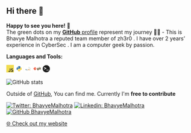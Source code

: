 ## Hi there 👋

**Happy to see you here!** :star_struck: <br> The green dots on my [**GitHub** profile](https://github.com/Bhavye-Malhotra) represent my journey :running_man: - This is Bhavye Malhotra a reputed team member of zh3r0 . I have over 2 years’ experience in CyberSec . I am a computer geek by passion. 

**Languages and Tools:**

<img height="20" src="https://raw.githubusercontent.com/github/explore/80688e429a7d4ef2fca1e82350fe8e3517d3494d/topics/javascript/javascript.png"> <img height="20" src="https://raw.githubusercontent.com/github/explore/80688e429a7d4ef2fca1e82350fe8e3517d3494d/topics/python/python.png">
<img height="20" src="https://raw.githubusercontent.com/github/explore/80688e429a7d4ef2fca1e82350fe8e3517d3494d/topics/mysql/mysql.png">
<img height="20" src="https://raw.githubusercontent.com/github/explore/80688e429a7d4ef2fca1e82350fe8e3517d3494d/topics/git/git.png">
<img height="20" src="https://raw.githubusercontent.com/github/explore/80688e429a7d4ef2fca1e82350fe8e3517d3494d/topics/terminal/terminal.png">

![GitHub stats](https://github-readme-stats.vercel.app/api?username=Bhavye-Malhotra&theme=chartreuse-dark&show_icons=true)

Outside of [GitHub](https://github.com/Bhavye-Malhotra/), 
You can find me. Currently I'm **free to contribute**

[![Twitter: BhavyeMalhotra](https://img.shields.io/twitter/follow/wh1t3r0se_?style=social)](https://twitter.com/wh1t3r0se_)
[![Linkedin: BhavyeMalhotra](https://img.shields.io/badge/-BhavyeMalhotra-blue?style=flat-square&logo=Linkedin&logoColor=white&link=www.linkedin.com/in/Bhavye-M)](https://www.linkedin.com/in/Bhavye-M/)
[![GitHub BhavyeMalhotra](https://img.shields.io/github/followers/Bhavye-Malhotra?label=follow&style=social)](https://github.com/Bhavye-Malhotra)
<p><a href="http://www.bhavye-malhotra.ml/">🌐 Check out my website</a></p>
